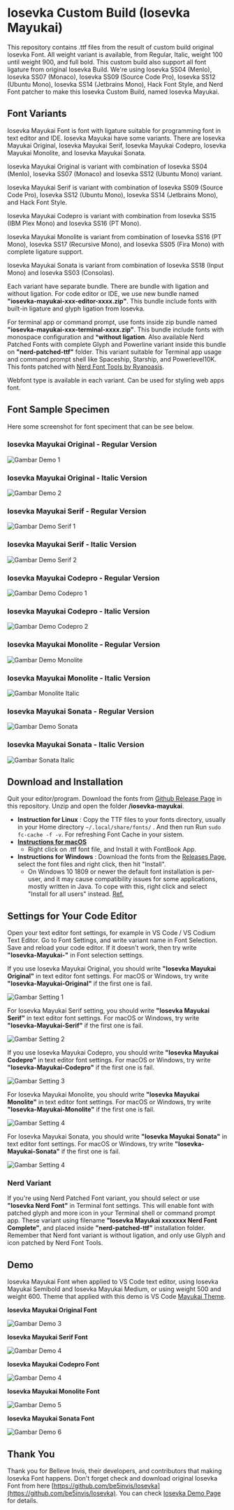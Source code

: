 # Iosevka Custom Build (Iosevka Mayukai)

This repository contains .ttf files from the result of custom build original Iosevka Font. All weight variant is available, from Regular, Italic, weight 100 until weight 900, and full bold. This custom build also support all font ligature from original Iosevka Build. We're using Iosevka SS04 (Menlo), Iosevka SS07 (Monaco), Iosevka SS09 (Source Code Pro), Iosevka SS12 (Ubuntu Mono), Iosevka SS14 (Jetbrains Mono), Hack Font Style, and Nerd Font patcher to make this Iosevka Custom Build, named Iosevka Mayukai.

## Font Variants

Iosevka Mayukai Font is font with ligature suitable for programming font in text editor and IDE. Iosevka Mayukai have some variants. There are Iosevka Mayukai Original, Iosevka Mayukai Serif, Iosevka Mayukai Codepro, Iosevka Mayukai Monolite, and Iosevka Mayukai Sonata. 

Iosevka Mayukai Original is variant with combination of Iosevka SS04 (Menlo), Iosevka SS07 (Monaco) and Iosevka SS12 (Ubuntu Mono) variant.

Iosevka Mayukai Serif is variant with combination of Iosevka SS09 (Source Code Pro), Iosevka SS12 (Ubuntu Mono), Iosevka SS14 (Jetbrains Mono), and Hack Font Style. 

Iosevka Mayukai Codepro is variant with combination from Iosevka SS15 (IBM Plex Mono) and Iosevka SS16 (PT Mono).

Iosevka Mayukai Monolite is variant from combination of Iosevka SS16 (PT Mono), Iosevka SS17 (Recursive Mono), and Iosevka SS05 (Fira Mono) with complete ligature support.

Iosevka Mayukai Sonata is variant from combination of Iosevka SS18 (Input Mono) and Iosevka SS03 (Consolas).

Each variant have separate bundle. There are bundle with ligation and without ligation. For code editor or IDE, we use new bundle named **"iosevka-mayukai-xxx-editor-xxxx.zip"**. This bundle include fonts with built-in ligature and glyph ligation from Iosevka.

For terminal app or command prompt, use fonts inside zip bundle named **"iosevka-mayukai-xxx-terminal-xxxx.zip"**. This bundle include fonts with monospace configuration and ***without ligation**. Also available Nerd Patched Fonts with complete Glyph and Powerline variant inside this bundle on **"nerd-patched-ttf"** folder. This variant suitable for Terminal app usage and command prompt shell like Spaceship, Starship, and Powerlevel10K. This fonts patched with [Nerd Font Tools by Ryanoasis](https://github.com/ryanoasis/nerd-fonts).

Webfont type is available in each variant. Can be used for styling web apps font.

## Font Sample Specimen

Here some screenshot for font speciment that can be see below.

### Iosevka Mayukai Original - Regular Version

![Gambar Demo 1](https://raw.githubusercontent.com/Iosevka-Mayukai/Iosevka-Mayukai/master/sampel-original.png)

### Iosevka Mayukai Original - Italic Version

![Gambar Demo 2](https://raw.githubusercontent.com/Iosevka-Mayukai/Iosevka-Mayukai/master/sampel-original-italic.png)

### Iosevka Mayukai Serif - Regular Version

![Gambar Demo Serif 1](https://raw.githubusercontent.com/Iosevka-Mayukai/Iosevka-Mayukai/master/sampel-serif.png)

### Iosevka Mayukai Serif - Italic Version

![Gambar Demo Serif 2](https://raw.githubusercontent.com/Iosevka-Mayukai/Iosevka-Mayukai/master/sampel-serif-italic.png)

### Iosevka Mayukai Codepro - Regular Version

![Gambar Demo Codepro 1](https://raw.githubusercontent.com/Iosevka-Mayukai/Iosevka-Mayukai/master/sampel-codepro.png)

### Iosevka Mayukai Codepro - Italic Version

![Gambar Demo Codepro 2](https://raw.githubusercontent.com/Iosevka-Mayukai/Iosevka-Mayukai/master/sampel-codepro-italic.png)

### Iosevka Mayukai Monolite - Regular Version

![Gambar Demo Monolite](https://raw.githubusercontent.com/Iosevka-Mayukai/Iosevka-Mayukai/master/sampel-monolite.png)

### Iosevka Mayukai Monolite - Italic Version

![Gambar Monolite Italic](https://raw.githubusercontent.com/Iosevka-Mayukai/Iosevka-Mayukai/master/sampel-monolite-italic.png)

### Iosevka Mayukai Sonata - Regular Version

![Gambar Demo Sonata](https://raw.githubusercontent.com/Iosevka-Mayukai/Iosevka-Mayukai/master/sampel-sonata.png)
### Iosevka Mayukai Sonata - Italic Version

![Gambar Sonata Italic](https://raw.githubusercontent.com/Iosevka-Mayukai/Iosevka-Mayukai/master/sampel-sonata-italic.png)

## Download and Installation

Quit your editor/program. Download the fonts from [Github Release Page](https://github.com/Iosevka-Mayukai/Iosevka-Mayukai/releases) in this repository. Unzip and open the folder **/iosevka-mayukai**.

- **Instruction for Linux** : Copy the TTF files to your fonts directory, usually in your Home directory `~/.local/share/fonts/` . And then run Run `sudo fc-cache -f -v`. For refreshing Font Cache in your sistem.
- **[Instructions for macOS](http://support.apple.com/kb/HT2509)**
  - Right click on .ttf font file, and Install it with FontBook App.
- **Instructions for Windows** : Download the fonts from the [Releases Page](https://github.com/Iosevka-Mayukai/Iosevka-Mayukai/releases), select the font files and right click, then hit "Install".
  - On Windows 10 1809 or newer the default font installation is per-user, and it may cause compatibility issues for some applications, mostly written in Java. To cope with this, right click and select "Install for all users" instead. [Ref.](https://youtrack.jetbrains.com/issue/JRE-1166?p=IDEA-200145)

## Settings for Your Code Editor

Open your text editor font settings, for example in VS Code / VS Codium Text Editor. Go to Font Settings, and write variant name in Font Selection. Save and reload your code editor. If it doesn't work, then try write **"Iosevka-Mayukai-<variant name>"** in Font selection settings.

If you use Iosevka Mayukai Original, you should write **"Iosevka Mayukai Original"** in text editor font settings. For macOS or Windows, try write **"Iosevka-Mayukai-Original"** if the first one is fail.

![Gambar Setting 1](https://raw.githubusercontent.com/Iosevka-Mayukai/Iosevka-Mayukai/master/setting-iosevka-mayukai-original.png)

For Iosevka Mayukai Serif setting, you should write **"Iosevka Mayukai Serif"** in text editor font settings. For macOS or Windows, try write **"Iosevka-Mayukai-Serif"** if the first one is fail.

![Gambar Setting 2](https://raw.githubusercontent.com/Iosevka-Mayukai/Iosevka-Mayukai/master/setting-iosevka-mayukai-serif.png)

If you use Iosevka Mayukai Codepro, you should write **"Iosevka Mayukai Codepro"** in text editor font settings. For macOS or Windows, try write **"Iosevka-Mayukai-Codepro"** if the first one is fail.

![Gambar Setting 3](https://raw.githubusercontent.com/Iosevka-Mayukai/Iosevka-Mayukai/master/setting-iosevka-mayukai-codepro.png)

For Iosevka Mayukai Monolite, you should write **"Iosevka Mayukai Monolite"** in text editor font settings. For macOS or Windows, try write **"Iosevka-Mayukai-Monolite"** if the first one is fail.

![Gambar Setting 4](https://raw.githubusercontent.com/Iosevka-Mayukai/Iosevka-Mayukai/master/setting-iosevka-mayukai-monolite.png)

For Iosevka Mayukai Sonata, you should write **"Iosevka Mayukai Sonata"** in text editor font settings. For macOS or Windows, try write **"Iosevka-Mayukai-Sonata"** if the first one is fail.

![Gambar Setting 4](https://raw.githubusercontent.com/Iosevka-Mayukai/Iosevka-Mayukai/master/setting-iosevka-mayukai-sonata.png)

### Nerd Variant

If you're using Nerd Patched Font variant, you should select or use **"Iosevka Nerd Font"** in Terminal font settings. This will enable font with patched glyph and more icon in your Terminal shell or command prompt app. These variant using filename **"Iosevka Mayukai xxxxxxx Nerd Font Complete"**, and placed inside **"nerd-patched-ttf"** installation folder. Remember that Nerd font variant is without ligation, and only use Glyph and icon patched by Nerd Font Tools.

## Demo

Iosevka Mayukai Font when applied to VS Code text editor, using Iosevka Mayukai Semibold and Iosevka Mayukai Medium, or using weight 500 and weight 600. Theme that applied with this demo is VS Code [Mayukai Theme](https://marketplace.visualstudio.com/items?itemName=GulajavaMinistudio.mayukaithemevsc).

**Iosevka Mayukai Original Font**

![Gambar Demo 3](https://raw.githubusercontent.com/Iosevka-Mayukai/Iosevka-Mayukai/master/code_iosevkamayukai.png)

**Iosevka Mayukai Serif Font**

![Gambar Demo 4](https://raw.githubusercontent.com/Iosevka-Mayukai/Iosevka-Mayukai/master/code-iosevka-mayukai-serif.png)

**Iosevka Mayukai Codepro Font**

![Gambar Demo 4](https://raw.githubusercontent.com/Iosevka-Mayukai/Iosevka-Mayukai/master/code_iosevka_mayukai_codepro.png)

**Iosevka Mayukai Monolite Font**

![Gambar Demo 5](https://raw.githubusercontent.com/Iosevka-Mayukai/Iosevka-Mayukai/master/code_mayukai_monolite.png)

**Iosevka Mayukai Sonata Font**

![Gambar Demo 6](https://raw.githubusercontent.com/Iosevka-Mayukai/Iosevka-Mayukai/master/code-iosevka-mayukai-sonata.png)

## Thank You

Thank you for Belleve Invis, their developers, and contributors that making Iosevka Font happens. Don't forget check and download original Iosevka Font from here [https://github.com/be5invis/Iosevka](https://github.com/be5invis/Iosevka). You can check [Iosevka Demo Page](https://typeof.net/Iosevka/) for details.
